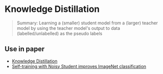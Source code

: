 # Knowledge Distillation
> Summary: Learning a (smaller) student model from a (larger) teacher model by using the teacher model's output to data (labelled/unlabelled) as the pseudo labels

## Use in paper

* [Knowledge Distillation](https://arxiv.org/abs/1503.02531)
* [Self-training with Noisy Student improves ImageNet classification](https://arxiv.org/abs/1911.04252)

